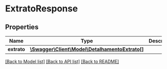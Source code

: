 # ExtratoResponse

## Properties
Name | Type | Description | Notes
------------ | ------------- | ------------- | -------------
**extrato** | [**\Swagger\Client\Model\DetalhamentoExtrato[]**](DetalhamentoExtrato.md) |  | [optional] 

[[Back to Model list]](../README.md#documentation-for-models) [[Back to API list]](../README.md#documentation-for-api-endpoints) [[Back to README]](../README.md)



